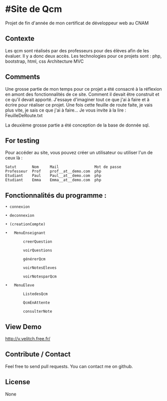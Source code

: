 #Site de Qcm
===
Projet de fin d'année de mon certificat de développeur web au CNAM

Contexte
---
Les qcm sont réalisés par des professeurs pour des élèves afin de les évaluer. Il y a donc deux accès.
Les technologies pour ce projets sont : php, bootstrap, html, css
Architecture MVC

Comments
---
Une grosse partie de mon temps pour ce projet a été consacré à la réflexion en amont des fonctionnalités de ce site. Comment il devait être construit et ce qu'il devait apporté. J'essaye d'imaginer tout ce que j'ai à faire et à écrire pour réaliser ce projet. Une fois cette feuille de route faite, je vais plus vite, je sais ce que j'ai à faire… Je vous invite à la lire : FeuilleDeRoute.txt 

La deuxième grosse partie a été conception de la base de donnée sql.


For testing
---
Pour accéder au site, vous pouvez créer un utilisateur ou utiliser l'un de ceux là : 

	Satut		Nom		Mail				Mot de passe
	Professeur	Prof	prof__at__demo.com	php
	Etudiant	Paul	Paul__at__demo.com	php
	Etudiant	Emma	Emma__at__demo.com	php


Fonctionnalités du programme :
---
	• connexion

	• deconnexion

	• (creationCompte)

	• 	MenuEnseignant

			creerQuestion

			voirQuestions

			générerQcm

			voirNotesEleves

			voirNotesparQcm

	• 	MenuEleve

			ListedesQcm

			QcmEnAttente

			consulterNote
			


View Demo
---
http://v.velitch.free.fr/


Contribute / Contact
---
Feel free to send pull requests.
You can contact me on github.


License
---
None
